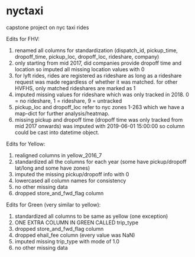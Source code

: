 # nyctaxi
capstone project on nyc taxi rides

Edits for FHV:
1. renamed all columns for standardization (dispatch_id, pickup_time, dropoff_time, pickup_loc, dropoff_loc, rideshare, company)
2. only starting from mid 2017, did companies provide dropoff time and location so imputed all missing location values with 0
3. for lyft rides, rides are registered as rideshare as long as a rideshare request was made regardless of whether it was matched. for other HVFHS, only matched rideshares are marked as 1
4. imputed missing values for rideshare which was only tracked in 2018. 0 = no rideshare, 1 = rideshare, 9 = untracked
5. pickup_loc and dropoff_loc refer to nyc zones 1-263 which we have a map-dict for further analysis/heatmap.
6. missing pickup and dropoff time (dropoff time was only tracked from mid 2017 onwards) was imputed with 2019-06-01 15:00:00 so column could be cast into datetime object.

Edits for Yellow:
1. realigned columns in yellow_2016_7
2. standardized all the columns for each year (some have pickup/dropoff lat/long and some have zones)
3. imputed the missing pickup/dropoff info with 0
4. lowercased all column names for consistency
5. no other missing data
6. dropped store_and_fwd_flag column

Edits for Green (very similar to yellow):
1. standardized all columns to be same as yellow (one exception)
2. ONE EXTRA COLUMN IN GREEN CALLED trip_type
3. dropped store_and_fwd_flag column
4. dropped ehail_fee column (every value was NaN)
5. imputed missing trip_type with mode of 1.0
6. no other missing data